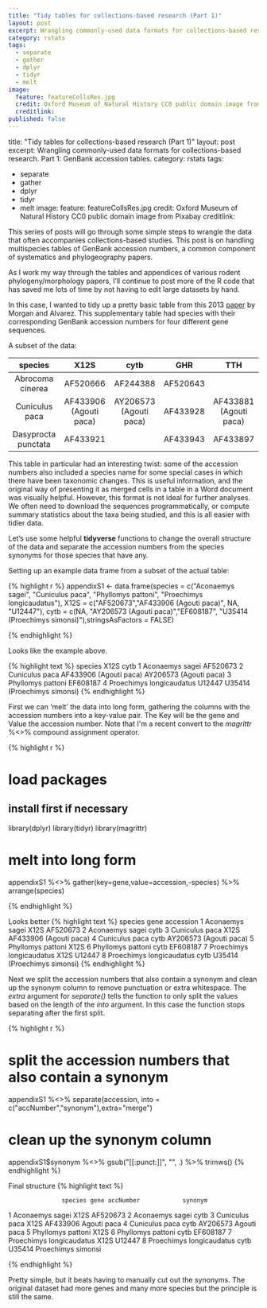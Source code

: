 ```yaml
---
title: "Tidy tables for collections-based research (Part 1)"
layout: post
excerpt: Wrangling commonly-used data formats for collections-based research. Part 1: GenBank accession tables.
category: rstats
tags:
  - separate
  - gather
  - dplyr
  - tidyr
  - melt
image:
  feature: featureCollsRes.jpg
  credit: Oxford Museum of Natural History CC0 public domain image from Pixabay
  creditlink:
published: false
---
```


title: "Tidy tables for collections-based research (Part 1)"
layout: post
excerpt: Wrangling commonly-used data formats for collections-based research. Part 1: GenBank accession tables.
category: rstats
tags:
  - separate
  - gather
  - dplyr
  - tidyr
  - melt
image:
  feature: featureCollsRes.jpg
  credit: Oxford Museum of Natural History CC0 public domain image from Pixabay
  creditlink:


This series of posts will go through some simple steps to wrangle the data that often accompanies collections-based studies. This post is on handling multispecies tables of GenBank accession numbers, a common component of systematics and phylogeography papers.

As I work my way through the tables and appendices of various rodent phylogeny/morphology papers, I’ll continue to post more of the R code that has saved me lots of time by not having to edit large datasets by hand. 

In this case, I wanted to tidy up a pretty basic table from this 2013 [paper](http://onlinelibrary.wiley.com/doi/10.1111/jzo.12017/abstract) by Morgan and Alvarez. This supplementary table had species with their corresponding GenBank accession numbers for four different gene sequences. 

A subset of the data:

|       species       	|          X12S          	|          cytb          	|    GHR   	|           TTH          	|
|:-------------------:	|:----------------------:	|:----------------------:	|:--------:	|:----------------------:	|
|   Abrocoma cinerea  	|        AF520666        	|        AF244388        	| AF520643 	|                        	|
|    Cuniculus paca   	| AF433906 (Agouti paca) 	| AY206573 (Agouti paca) 	| AF433928 	| AF433881 (Agouti paca) 	|
| Dasyprocta punctata 	|        AF433921        	|                        	| AF433943 	|        AF433897        	|

This table in particular had an interesting twist: some of the accession numbers also included a species name for some special cases in which there have been taxonomic changes. This is useful information, and the original way of presenting it as merged cells in a table in a Word document was visually helpful. However, this format is not ideal for further analyses. We often need to download the sequences programmatically, or compute summary statistics about the taxa being studied, and this is all easier with tidier data. 

Let’s use some helpful **tidyverse** functions to change the overall structure of the data and separate the accession numbers from the species synonyms for those species that have any.

Setting up an example data frame from a subset of the actual table:

{% highlight r %}
appendixS1 <- 
data.frame(species = c("Aconaemys sagei", "Cuniculus paca", "Phyllomys pattoni", "Proechimys longicaudatus"), 
           X12S = c("AF520673","AF433906 (Agouti paca)", NA, "U12447"), 
           cytb = c(NA, "AY206573 (Agouti paca)","EF608187", "U35414 (Proechimys simonsi)"),stringsAsFactors = FALSE)

{% endhighlight %}

Looks like the example above.

{% highlight text %}
                   species                   X12S                        cytb
1          Aconaemys sagei               AF520673                        <NA>
2           Cuniculus paca AF433906 (Agouti paca)      AY206573 (Agouti paca)
3        Phyllomys pattoni                   <NA>                    EF608187
4 Proechimys longicaudatus                 U12447 U35414 (Proechimys simonsi)
{% endhighlight %}

First we can ‘melt’ the data into long form, gathering the columns with the accession numbers into a key-value pair. The Key will be the gene and Value the accession number. Note that I'm a recent convert to the _magrittr_ %<>% compound assignment operator. 

{% highlight r %}
# load packages
## install first if necessary
library(dplyr)
library(tidyr)
library(magrittr)

# melt into long form
appendixS1 %<>% gather(key=gene,value=accession,-species) %>% arrange(species)

{% endhighlight %}

Looks better 
{% highlight text %}
                   species gene                   accession
1          Aconaemys sagei X12S                    AF520673
2          Aconaemys sagei cytb                        <NA>
3           Cuniculus paca X12S      AF433906 (Agouti paca)
4           Cuniculus paca cytb      AY206573 (Agouti paca)
5        Phyllomys pattoni X12S                        <NA>
6        Phyllomys pattoni cytb                    EF608187
7 Proechimys longicaudatus X12S                      U12447
8 Proechimys longicaudatus cytb U35414 (Proechimys simonsi)
{% endhighlight %}

Next we split the accession numbers that also contain a synonym and clean up the synonym column to remove punctuation or extra whitespace. The _extra_ argument for _separate()_ tells the function to only split the values based on the length of the _into_ argument. In this case the function stops separating after the first split.

{% highlight r %}
# split the accession numbers that also contain a synonym
appendixS1 %<>% separate(accession, into = c("accNumber","synonym"),extra="merge")
# clean up the synonym column
appendixS1$synonym %<>% gsub("[[:punct:]]", "", .) %>% trimws()
{% endhighlight %}

Final structure
{% highlight text %}

                   species gene accNumber            synonym
1          Aconaemys sagei X12S  AF520673               <NA>
2          Aconaemys sagei cytb      <NA>               <NA>
3           Cuniculus paca X12S  AF433906        Agouti paca
4           Cuniculus paca cytb  AY206573        Agouti paca
5        Phyllomys pattoni X12S      <NA>               <NA>
6        Phyllomys pattoni cytb  EF608187               <NA>
7 Proechimys longicaudatus X12S    U12447               <NA>
8 Proechimys longicaudatus cytb    U35414 Proechimys simonsi

{% endhighlight %}

Pretty simple, but it beats having to manually cut out the synonyms. The original dataset had more genes and many more species but the principle is still the same.

